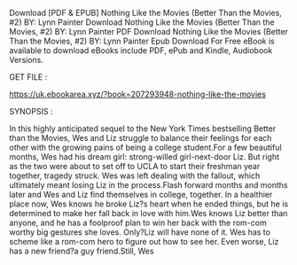 Download [PDF & EPUB] Nothing Like the Movies (Better Than the Movies, #2) BY: Lynn Painter Download Nothing Like the Movies (Better Than the Movies, #2) BY: Lynn Painter PDF Download Nothing Like the Movies (Better Than the Movies, #2) BY: Lynn Painter Epub Download For Free eBook is available to download eBooks include PDF, ePub and Kindle, Audiobook Versions.

GET FILE :

https://uk.ebookarea.xyz/?book=207293948-nothing-like-the-movies

SYNOPSIS : 

In this highly anticipated sequel to the New York Times bestselling Better than the Movies, Wes and Liz struggle to balance their feelings for each other with the growing pains of being a college student.For a few beautiful months, Wes had his dream girl: strong-willed girl-next-door Liz. But right as the two were about to set off to UCLA to start their freshman year together, tragedy struck. Wes was left dealing with the fallout, which ultimately meant losing Liz in the process.Flash forward months and months later and Wes and Liz find themselves in college, together. In a healthier place now, Wes knows he broke Liz?s heart when he ended things, but he is determined to make her fall back in love with him.Wes knows Liz better than anyone, and he has a foolproof plan to win her back with the rom-com worthy big gestures she loves. Only?Liz will have none of it. Wes has to scheme like a rom-com hero to figure out how to see her. Even worse, Liz has a new friend?a guy friend.Still, Wes 

